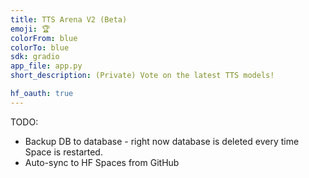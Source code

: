 ```yaml
---
title: TTS Arena V2 (Beta)
emoji: 🏆
colorFrom: blue
colorTo: blue
sdk: gradio
app_file: app.py
short_description: (Private) Vote on the latest TTS models!

hf_oauth: true
---
```


TODO:

- Backup DB to database - right now database is deleted every time Space is restarted.
- Auto-sync to HF Spaces from GitHub